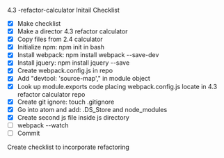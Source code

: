 4.3 -refactor-calculator
Initail Checklist
- [x] Make checklist
- [x] Make a director 4.3 refactor calculator
- [x] Copy files from 2.4 calculator
- [x] Initialize npm: npm init in bash
- [x] Install webpack: npm install webpack --save-dev
- [x] Install jquery: npm install jquery --save
- [x] Create webpack.config.js in repo
- [x] Add "devtool: 'source-map'," in module   object
- [x] Look up module.exports code placing webpack.config.js
        locate in 4.3 refactor calculator repo
- [x] Create git ignore: touch .gitignore
- [x] Go into atom and add: .DS_Store and node_modules
- [x] Create second js file inside js directory
- [ ] webpack --watch
- [ ] Commit

Create checklist to incorporate refactoring
